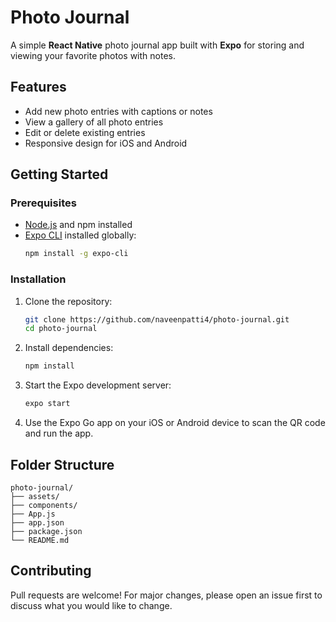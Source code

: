 # Photo Journal

A simple **React Native** photo journal app built with **Expo** for storing and viewing your favorite photos with notes.

## Features

- Add new photo entries with captions or notes
- View a gallery of all photo entries
- Edit or delete existing entries
- Responsive design for iOS and Android

## Getting Started

### Prerequisites

- [Node.js](https://nodejs.org/) and npm installed
- [Expo CLI](https://docs.expo.dev/get-started/installation/) installed globally:
  ```bash
  npm install -g expo-cli
  ```

### Installation

1. Clone the repository:
   ```bash
   git clone https://github.com/naveenpatti4/photo-journal.git
   cd photo-journal
   ```

2. Install dependencies:
   ```bash
   npm install
   ```

3. Start the Expo development server:
   ```bash
   expo start
   ```

4. Use the Expo Go app on your iOS or Android device to scan the QR code and run the app.

## Folder Structure

```
photo-journal/
├── assets/
├── components/
├── App.js
├── app.json
├── package.json
└── README.md
```

## Contributing

Pull requests are welcome! For major changes, please open an issue first to discuss what you would like to change.